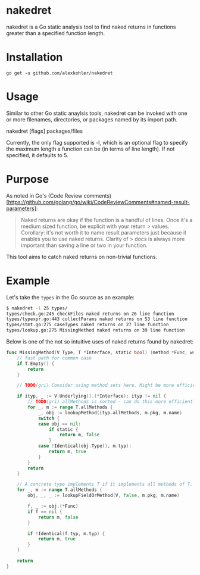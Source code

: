# nakedret

nakedret is a Go static analysis tool to find naked returns in functions greater than a specified function length.

# Installation

    go get -u github.com/alexkohler/nakedret

# Usage

Similar to other Go static anaylsis tools, nakedret can be invoked with one or more filenames, directories, or packages named by its import path.

nakedret [flags] packages/files

Currently, the only flag supported is -l, which is an optional flag to specify the maximum length a function can be (in terms of line length). If not specified, it defaults to 5.

# Purpose
As noted in Go's (Code Review comments)[https://github.com/golang/go/wiki/CodeReviewComments#named-result-parameters]:

> Naked returns are okay if the function is a handful of lines. Once it's a medium sized function, be explicit with your return > values. Corollary: it's not worth it to name result parameters just because it enables you to use naked returns. Clarity of  > docs is always more important than saving a line or two in your function.

This tool aims to catch naked returns on non-trivial functions.

# Example

Let's take the `types` in the Go source as an example:

```Bash
$ nakedret -l 25 types/
types/check.go:245 checkFiles naked returns on 26 line function 
types/typexpr.go:443 collectParams naked returns on 53 line function 
types/stmt.go:275 caseTypes naked returns on 27 line function 
types/lookup.go:275 MissingMethod naked returns on 39 line function
```

Below is one of the not so intuitive uses of naked returns found by nakedret:


```Go
func MissingMethod(V Type, T *Interface, static bool) (method *Func, wrongType bool) {
	// fast path for common case
	if T.Empty() {
		return
	}

	// TODO(gri) Consider using method sets here. Might be more efficient.

	if ityp, _ := V.Underlying().(*Interface); ityp != nil {
		// TODO(gri) allMethods is sorted - can do this more efficiently
		for _, m := range T.allMethods {
			_, obj := lookupMethod(ityp.allMethods, m.pkg, m.name)
			switch {
			case obj == nil:
				if static {
					return m, false
				}
			case !Identical(obj.Type(), m.typ):
				return m, true
			}
		}
		return
	}

	// A concrete type implements T if it implements all methods of T.
	for _, m := range T.allMethods {
		obj, _, _ := lookupFieldOrMethod(V, false, m.pkg, m.name)

		f, _ := obj.(*Func)
		if f == nil {
			return m, false
		}

		if !Identical(f.typ, m.typ) {
			return m, true
		}
	}

	return
}

```

  

